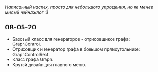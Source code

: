 *Написанный наспех, просто для небольшого упрощения, но не менее милый чейнджлог :З*

## 08-05-20

+ Базовый класс для генераторов - отрисовщиков графа: GraphControl.
+ Отрисовщик и генератор графа в большом прямоугольнике: GraphControlRect.
+ Класс графа Graph.
+ Крутой дизайн для главного меню.
